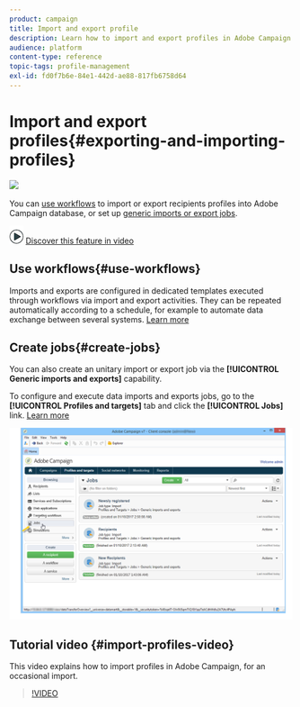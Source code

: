 ```yaml
---
product: campaign
title: Import and export profile
description: Learn how to import and export profiles in Adobe Campaign
audience: platform
content-type: reference
topic-tags: profile-management
exl-id: fd0f7b6e-84e1-442d-ae88-817fb6758d64
---
```

# Import and export profiles{#exporting-and-importing-profiles}

![](assets/do-not-localize/common.svg)

You can [use workflows](#use-workflows) to import or export recipients profiles into Adobe Campaign database, or set up [generic imports or export jobs](#create-jobs).

![](assets/do-not-localize/how-to-video.png) [Discover this feature in video](#import-profiles-video)

## Use workflows{#use-workflows}

Imports and exports are configured in dedicated templates executed through workflows via import and export activities. They can be repeated automatically according to a schedule, for example to automate data exchange between several systems. [Learn more](../../../v7/platform/using/import-export-workflows.md#best-practices-when-importing-data)

## Create jobs{#create-jobs}

You can also create an unitary import or export job via the **[!UICONTROL Generic imports and exports]** capability.

To configure and execute data imports and exports jobs, go to the **[!UICONTROL Profiles and targets]** tab and click the **[!UICONTROL Jobs]** link. [Learn more](../../../v7/platform/using/about-generic-imports-exports.md)

![](assets/s_ncs_user_interface_import_link.png)


## Tutorial video {#import-profiles-video}

This video explains how to import profiles in Adobe Campaign, for an occasional import.

>[!VIDEO](https://video.tv.adobe.com/v/25608?quality=12)
